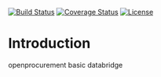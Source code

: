 [![Build Status](https://travis-ci.org/openprocurement/openprocurement.bridge.basic.svg?branch=master)](https://travis-ci.org/openprocurement/openprocurement.bridge.basic)
[![Coverage Status](https://coveralls.io/repos/github/openprocurement/openprocurement.bridge.basic/badge.svg?branch=master)](https://coveralls.io/github/openprocurement/openprocurement.bridge.basic?branch=master)
[![License](https://img.shields.io/badge/License-Apache%202.0-blue.svg)](https://opensource.org/licenses/Apache-2.0)

Introduction
============

openprocurement basic databridge
